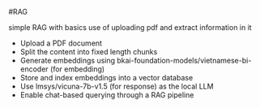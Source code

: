 #RAG

simple RAG with basics use of uploading pdf and extract information in it
- Upload a PDF document
- Split the content into fixed length chunks
- Generate embeddings using bkai-foundation-models/vietnamese-bi-encoder (for embedding) 
- Store and index embeddings into a vector database
- Use lmsys/vicuna-7b-v1.5 (for response) as the local LLM
- Enable chat-based querying through a RAG pipeline


